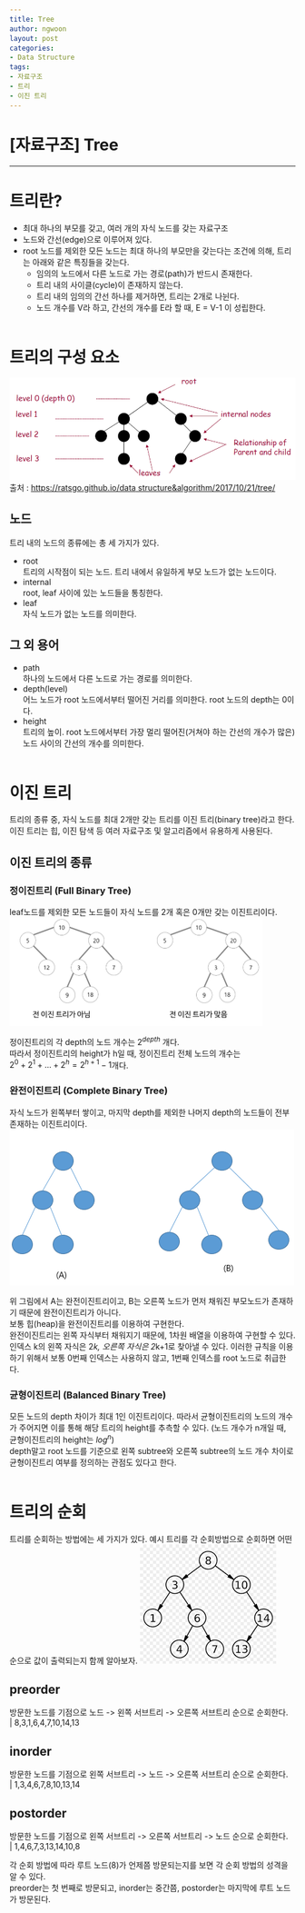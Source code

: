 ```yaml
---
title: Tree
author: ngwoon
layout: post
categories:
- Data Structure
tags:
- 자료구조
- 트리
- 이진 트리
---
```


# [자료구조] Tree
- - -

# 트리란?
- 최대 하나의 부모를 갖고, 여러 개의 자식 노드를 갖는 자료구조
- 노드와 간선(edge)으로 이루어져 있다.
- root 노드를 제외한 모든 노드는 최대 하나의 부모만을 갖는다는 조건에 의해, 트리는 아래와 같은 특징들을 갖는다.
    - 임의의 노드에서 다른 노드로 가는 경로(path)가 반드시 존재한다.
    - 트리 내의 사이클(cycle)이 존재하지 않는다.
    - 트리 내의 임의의 간선 하나를 제거하면, 트리는 2개로 나뉜다.
    - 노드 개수를 V라 하고, 간선의 개수를 E라 할 때, E = V-1 이 성립한다.
<br/><br/>

# 트리의 구성 요소
![트리 구성](/assets/images/post/Data-Structure/2021-03-30-tree/tree.png)
출처 : [https://ratsgo.github.io/data structure&algorithm/2017/10/21/tree/](https://ratsgo.github.io/data%20structure&algorithm/2017/10/21/tree/)

## 노드
트리 내의 노드의 종류에는 총 세 가지가 있다.
- root<br/>
    트리의 시작점이 되는 노드. 트리 내에서 유일하게 부모 노드가 없는 노드이다.<br/>
- internal<br/>
    root, leaf 사이에 있는 노드들을 통칭한다.<br/>
- leaf<br/>
    자식 노드가 없는 노드를 의미한다.

## 그 외 용어
- path<br/>
    하나의 노드에서 다른 노드로 가는 경로를 의미한다.<br/>
- depth(level)<br/>
    어느 노드가 root 노드에서부터 떨어진 거리를 의미한다. root 노드의 depth는 0이다.<br/>
- height<br/>
    트리의 높이. root 노드에서부터 가장 멀리 떨어진(거쳐야 하는 간선의 개수가 많은) 노드 사이의 간선의 개수를 의미한다.
<br/><br/>


# 이진 트리
트리의 종류 중, 자식 노드를 최대 2개만 갖는 트리를 이진 트리(binary tree)라고 한다.<br/>
이진 트리는 힙, 이진 탐색 등 여러 자료구조 및 알고리즘에서 유용하게 사용된다.

## 이진 트리의 종류

### 정이진트리 (Full Binary Tree)
leaf노드를 제외한 모든 노드들이 자식 노드를 2개 혹은 0개만 갖는 이진트리이다.<br/>
![정이진트리](/assets/images/post/Data-Structure/2021-03-30-tree/full-binary-tree.png)

정이진트리의 각 depth의 노드 개수는 $2^{depth}$ 개다. <br/>
따라서 정이진트리의 height가 h일 때, 정이진트리 전체 노드의 개수는<br/>
$2^0 + 2^1 + ... + 2^h = 2^{h+1} - 1$개다.

### 완전이진트리 (Complete Binary Tree)
자식 노드가 왼쪽부터 쌓이고, 마지막 depth를 제외한 나머지 depth의 노드들이 전부 존재하는 이진트리이다.<br/>
![완전이진트리](/assets/images/post/Data-Structure/2021-03-30-tree/complete-binary-tree.png)

위 그림에서 A는 완전이진트리이고, B는 오른쪽 노드가 먼저 채워진 부모노드가 존재하기 때문에 완전이진트리가 아니다.<br/>
보통 힙(heap)을 완전이진트리를 이용하여 구현한다.<br/>
완전이진트리는 왼쪽 자식부터 채워지기 때문에, 1차원 배열을 이용하여 구현할 수 있다. 인덱스 k의 왼쪽 자식은 2*k, 오른쪽 자식은 2*k+1로 찾아낼 수 있다. 이러한 규칙을 이용하기 위해서 보통 0번째 인덱스는 사용하지 않고, 1번째 인덱스를 root 노드로 취급한다. 

### 균형이진트리 (Balanced Binary Tree)
모든 노드의 depth 차이가 최대 1인 이진트리이다. 따라서 균형이진트리의 노드의 개수가 주어지면 이를 통해 해당 트리의 height를 추측할 수 있다. (노드 개수가 n개일 때, 균형이진트리의 height는 $log^n$)<br/>
depth말고 root 노드를 기준으로 왼쪽 subtree와 오른쪽 subtree의 노드 개수 차이로 균형이진트리 여부를 정의하는 관점도 있다고 한다.
<br/><br/>

# 트리의 순회
트리를 순회하는 방법에는 세 가지가 있다. 예시 트리를 각 순회방법으로 순회하면 어떤 순으로 값이 출력되는지 함께 알아보자.
![트리 예제](/assets/images/post/Data-Structure/2021-03-30-tree/tree-traversal-example.png)

## preorder
방문한 노드를 기점으로 노드 -> 왼쪽 서브트리 -> 오른쪽 서브트리 순으로 순회한다.<br/>
| 8,3,1,6,4,7,10,14,13

## inorder
방문한 노드를 기점으로 왼쪽 서브트리 -> 노드 -> 오른쪽 서브트리 순으로 순회한다.<br/>
| 1,3,4,6,7,8,10,13,14

## postorder
방문한 노드를 기점으로 왼쪽 서브트리 -> 오른쪽 서브트리 -> 노드 순으로 순회한다.<br/>
| 1,4,6,7,3,13,14,10,8

각 순회 방법에 따라 루트 노드(8)가 언제쯤 방문되는지를 보면 각 순회 방법의 성격을 알 수 있다.<br/>
preorder는 첫 번째로 방문되고, inorder는 중간쯤, postorder는 마지막에 루트 노드가 방문된다.